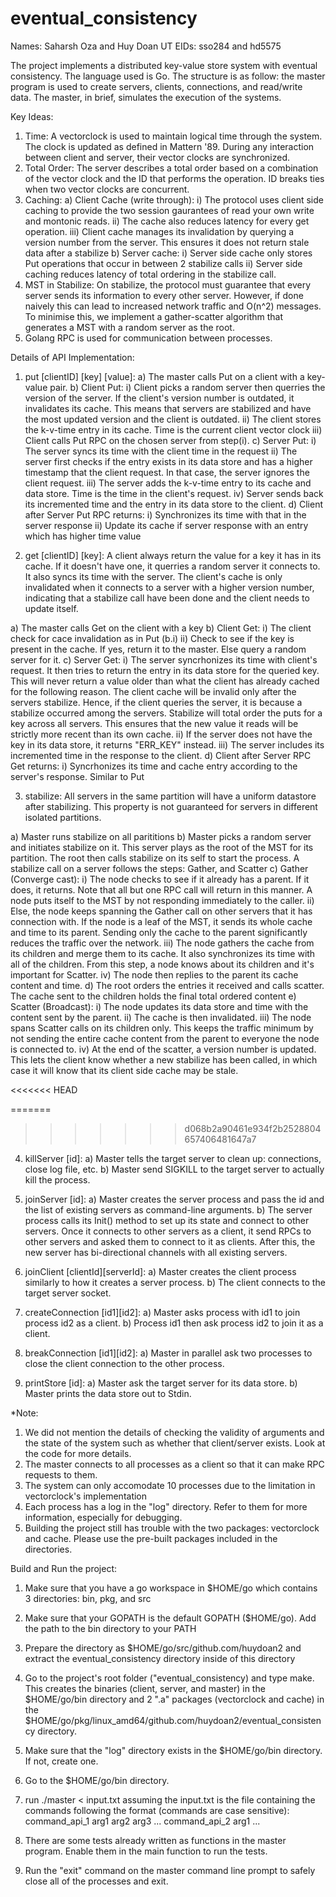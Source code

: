 # eventual_consistency

Names: Saharsh Oza and Huy Doan
UT EIDs: sso284 and hd5575

The project implements a distributed key-value store system with eventual consistency. The language used is Go. The structure is as follow: the master program is used to create servers, clients, connections, and read/write data. The master, in brief, simulates the execution of the systems.

Key Ideas: 

1. Time: A vectorclock is used to maintain logical time through the system. The clock is updated as defined in Mattern '89. During any interaction between client and server, their vector clocks are synchronized.
2. Total Order: The server describes a total order based on a combination of the vector clock and the ID that performs the operation. ID breaks ties when two vector clocks are concurrent.
3. Caching: 
a) Client Cache (write through): 
	i) The protocol uses client side caching to provide the two session gaurantees of read your own write and montonic reads. 
	ii) The cache also reduces latency for every get operation. 
	iii) Client cache manages its invalidation by querying a version number from the server. This ensures it does not return stale data after a stabilize
b) Server cache:
	i) Server side cache only stores Put operations that occur in between 2 stabilize calls
	ii) Server side caching reduces latency of total ordering in the stabilize call. 
4. MST in Stabilize:
	On stabilize, the protocol must guarantee that every server sends its information to every other server. However, if done naively this can lead to increased network traffic and O(n^2) messages. To minimise this, we implement a gather-scatter algorithm that generates a MST with a random server as the root. 
5. Golang RPC is used for communication between processes.

Details of API Implementation:

1. put [clientID] [key] [value]: 
a) The master calls Put on a client with a key-value pair. 
b) Client Put: 
	i) Client picks a random server then querries the version of the server. If the client's version number is outdated, it invalidates its cache. This means that servers are stabilized and have the most updated version and the client is outdated.
	ii) The client stores the k-v-time entry in its cache. Time is the current client vector clock
	iii) Client calls Put RPC on the chosen server from step(i).
c) Server Put:
	i) The server syncs its time with the client time in the request
	ii) The server first checks if the entry exists in its data store and has a higher timestamp that the client request. In that case, the server ignores the client request.
	iii) The server adds the k-v-time entry to its cache and data store. Time is the time in the client's request.
	iv) Server sends back its incremented time and the entry in its data store to the client.
d) Client after Server Put RPC returns:
	i) Synchronizes its time with that in the server response
	ii) Update its cache if server response with an entry which has higher time value


2. get [clientID] [key]: A client always return the value for a key it has in its cache. If it doesn't have one, it querries a random server it connects to. It also syncs its time with the server. The client's cache is only invalidated when it connects to a server with a higher version number, indicating that a stabilize call have been done and the client needs to update itself.

a) The master calls Get on the client with a key
b) Client Get:
	i) The client check for cace invalidation as in Put (b.i)
	ii) Check to see if the key is present in the cache. If yes, return it to the master. Else query a random server for it.
c) Server Get:
	i) The server syncrhonizes its time with client's request. It then tries to return the entry in its data store for the queried key.
	This will never return a value older than what the client has already cached for the following reason. The client cache will be invalid only after the servers stabilize. Hence, if the client queries the server, it is because a stabilize occurred among the servers. Stabilize will total order the puts for a key across all servers. This ensures that the new value it reads will be strictly more recent than its own cache.
	ii) If the server does not have the key in its data store, it returns "ERR_KEY" instead.
	iii) The server includes its incremented time in the response to the client.
d) Client after Server RPC Get returns:
	i) Syncrhonizes its time and cache entry according to the server's response. Similar to Put


3. stabilize: All servers in the same partition will have a uniform datastore after stabilizing. This property is not guaranteed for servers in different isolated partitions.

a) Master runs stabilize on all parititions
b) Master picks a random server and initiates stabilize on it. This server plays as the root of the MST for its partition. The root then calls stabilize on its self to start the process. A stabilize call on a server follows the steps: Gather, and Scatter
c) Gather (Converge cast):
	i) The node checks to see if it already has a parent. If it does, it returns. Note that all but one RPC call will return in this manner. A node puts itself to the MST by not responding immediately to the caller.
	ii) Else, the node keeps spanning the Gather call on other servers that it has connection with. If the node is a leaf of the MST, it sends its whole cache and time to its parent. Sending only the cache to the parent significantly reduces the traffic over the network.
	iii) The node gathers the cache from its children and merge them to its cache. It also synchronizes its time with all of the children. From this step, a node knows about its children and it's important for Scatter.
	iv) The node then replies to the parent its cache content and time.
d) The root orders the entries it received and calls scatter. The cache sent to the children holds the final total ordered content
e) Scatter (Broadcast):
	i) The node updates its data store and time with the content sent by the parent. 
	ii) The cache is then invalidated.
	iii) The node spans Scatter calls on its children only. This keeps the traffic minimum by not sending the entire cache content from the parent to everyone the node is connected to.
	iv) At the end of the scatter, a version number is updated. This lets the client know whether a new stabilize has been called, in which case it will know that its client side cache may be stale.

<<<<<<< HEAD

=======
>>>>>>> d068b2a90461e934f2b2528804657406481647a7
4. killServer [id]:
a) Master tells the target server to clean up: connections, close log file, etc.
b) Master send SIGKILL to the target server to actually kill the process.

5. joinServer [id]:
a) Master creates the server process and pass the id and the list of existing servers as command-line arguments.
b) The server process calls its Init() method to set up its state and connect to other servers. Once it connects to other servers as a client, it send RPCs to other servers and asked them to connect to it as clients. After this, the new server has bi-directional channels with all existing servers.

6. joinClient [clientId][serverId]:
a) Master creates the client process similarly to how it creates a server process.
b) The client connects to the target server socket.

7. createConnection [id1][id2]:
a) Master asks process with id1 to join process id2 as a client.
b) Process id1 then ask process id2 to join it as a client.

8. breakConnection [id1][id2]:
a) Master in parallel ask two processes to close the client connection to the other process.

9. printStore [id]:
a) Master ask the target server for its data store.
b) Master prints the data store out to Stdin.

*Note:
1. We did not mention the details of checking the validity of arguments and the state of the system such as whether that client/server exists. Look at the code for more details.
2. The master connects to all processes as a client so that it can make RPC requests to them.
3. The system can only accomodate 10 processes due to the limitation in vectorclock's implementation
4. Each process has a log in the "log" directory. Refer to them for more information, especially for debugging.
5. Building the project still has trouble with the two packages: vectorclock and cache. Please use the pre-built packages included in the directories.

Build and Run the project:
1. Make sure that you have a go workspace in $HOME/go which contains 3 directories: bin, pkg, and src
2. Make sure that your GOPATH is the default GOPATH ($HOME/go). Add the path to the bin directory to your PATH
3. Prepare the directory as $HOME/go/src/github.com/huydoan2 and extract the eventual_consistency directory inside of this directory
4. Go to the project's root folder ("eventual_consistency) and type make. This creates the binaries (client, server, and master) in the $HOME/go/bin directory and 2 ".a" packages (vectorclock and cache) in the $HOME/go/pkg/linux_amd64/github.com/huydoan2/eventual_consistency directory.
5. Make sure that the "log" directory exists in the $HOME/go/bin directory. If not, create one.
6. Go to the $HOME/go/bin directory.
7. run ./master < input.txt assuming the input.txt is the file containing the commands following the format (commands are case sensitive):
	command_api_1 arg1 arg2 arg3 ...
	command_api_2 arg1 ...

8. There are some tests already written as functions in the master program. Enable them in the main function to run the tests.

9. Run the "exit" command on the master command line prompt to safely close all of the processes and exit.
